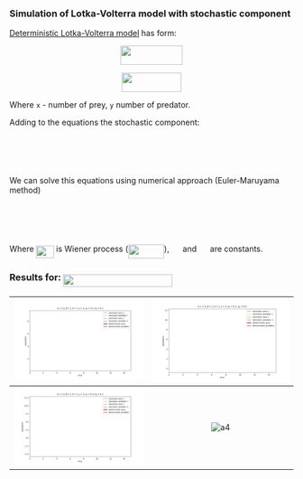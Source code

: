 ### Simulation of Lotka-Volterra model with stochastic component


[Deterministic Lotka-Volterra model](https://en.wikipedia.org/wiki/Lotka%E2%80%93Volterra_equations) has form:

<p align="center"><img src="/tex/dc238254404321618c1e59a312425f3b.svg?invert_in_darkmode&sanitize=true" align=middle width=110.1135585pt height=33.81208709999999pt/></p>
<p align="center"><img src="/tex/8b6426f8d05bf1c579313d8122a7d637.svg?invert_in_darkmode&sanitize=true" align=middle width=105.23191304999999pt height=33.81208709999999pt/></p>

Where `x` - number of prey, `y` number of predator.

Adding to the equations the stochastic component:

<p align="center"><img src="/tex/65ed167a9177e6314439e1081d18b83e.svg?invert_in_darkmode&sanitize=true" align=middle width=198.64146225pt height=16.438356pt/></p>
<p align="center"><img src="/tex/31788acdba84502dd0312131f43bcf26.svg?invert_in_darkmode&sanitize=true" align=middle width=193.75980195pt height=16.438356pt/></p>

We can solve this equations using numerical approach (Euler-Maruyama method)

<p align="center"><img src="/tex/0f5e7e77d5ff3be7d3e89b5dc6592558.svg?invert_in_darkmode&sanitize=true" align=middle width=325.51191915pt height=16.438356pt/></p>
<p align="center"><img src="/tex/e12a153cfe2eaf9e840a6657f6eb59f2.svg?invert_in_darkmode&sanitize=true" align=middle width=318.11515065000003pt height=16.438356pt/></p>

Where <img src="/tex/8d9b176fd459e329c57782488a188936.svg?invert_in_darkmode&sanitize=true" align=middle width=31.50693314999999pt height=22.465723500000017pt/> is Wiener process (<img src="/tex/9d1ddb149d5ffa2d775cf7abfa2a4ed3.svg?invert_in_darkmode&sanitize=true" align=middle width=63.855150149999986pt height=24.65753399999998pt/>), <img src="/tex/9811b1e861c58c0f72de45f573e7eea4.svg?invert_in_darkmode&sanitize=true" align=middle width=15.94565279999999pt height=14.15524440000002pt/> and <img src="/tex/0318cc8a44e98dfa8db4cd5b6f731ed4.svg?invert_in_darkmode&sanitize=true" align=middle width=15.94565279999999pt height=14.15524440000002pt/> are constants.

### Results for: <img src="/tex/2d015dbbba44c91dfeb84f2f01069795.svg?invert_in_darkmode&sanitize=true" align=middle width=193.34440619999998pt height=22.831056599999986pt/>

| ![a1](figures/animation_alpha=1.5_beta=1_delta=1_gamma=3_sigma_x=0.1_sigma_y=0.1.gif)  	|  ![a2](figures/animation_alpha=1.5_beta=1_delta=1_gamma=3_sigma_x=0.1_sigma_y=0.5.gif) 	|
|:------------------------:	   |  :-------------------------:	|
| ![a3](figures/animation_alpha=1.5_beta=1_delta=1_gamma=3_sigma_x=0.5_sigma_y=0.1.gif)  	|   ![a4](figures/animation_alpha=1.5_beta=1_delta=1_gamma=3_sigma_x=0.5_sigma_y=0.5.gif)	|